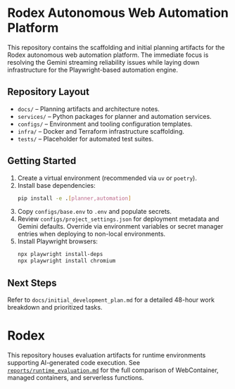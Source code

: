 
# Rodex Autonomous Web Automation Platform

This repository contains the scaffolding and initial planning artifacts for the Rodex autonomous web automation platform. The immediate focus is resolving the Gemini streaming reliability issues while laying down infrastructure for the Playwright-based automation engine.

## Repository Layout
- `docs/` – Planning artifacts and architecture notes.
- `services/` – Python packages for planner and automation services.
- `configs/` – Environment and tooling configuration templates.
- `infra/` – Docker and Terraform infrastructure scaffolding.
- `tests/` – Placeholder for automated test suites.

## Getting Started
1. Create a virtual environment (recommended via `uv` or `poetry`).
2. Install base dependencies:
   ```bash
   pip install -e .[planner,automation]
   ```
3. Copy `configs/base.env` to `.env` and populate secrets.
4. Review `configs/project_settings.json` for deployment metadata and Gemini
   defaults. Override via environment variables or secret manager entries when
   deploying to non-local environments.
5. Install Playwright browsers:
   ```bash
   npx playwright install-deps
   npx playwright install chromium
   ```

## Next Steps
Refer to `docs/initial_development_plan.md` for a detailed 48-hour work breakdown and prioritized tasks.

# Rodex

This repository houses evaluation artifacts for runtime environments supporting AI-generated code execution. See [`reports/runtime_evaluation.md`](reports/runtime_evaluation.md) for the full comparison of WebContainer, managed containers, and serverless functions.
